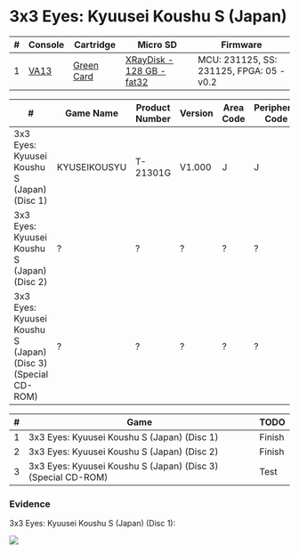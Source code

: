 # 3x3 Eyes: Kyuusei Koushu S (Japan)

| #   | Console                                             | Cartridge                                                                           | Micro SD                                                                                | Firmware                                 |
| --- | --------------------------------------------------- | ----------------------------------------------------------------------------------- | --------------------------------------------------------------------------------------- | ---------------------------------------- |
| 1   | [VA13](../../../../../Info/Consoles/VA13/README.md) | [Green Card](../../../../../Info/Cartridges/RetroGameParadiseStore/1.32F/README.md) | [XRayDisk - 128 GB - fat32](../../../../../Info/SdCards/XRayDisk/128GB/fat32/README.md) | MCU: 231125, SS: 231125, FPGA: 05 - v0.2 |

| #                                                            | Game Name    | Product Number | Version | Area Code | Peripheral Code | Status             | Time Played |
| ------------------------------------------------------------ | ------------ | -------------- | ------- | --------- | --------------- | ------------------ | ----------- |
| 3x3 Eyes: Kyuusei Koushu S (Japan) (Disc 1)                  | KYUSEIKOUSYU | T-21301G       | V1.000  | J         | J               | :white_check_mark: | 8 minutes   |
| 3x3 Eyes: Kyuusei Koushu S (Japan) (Disc 2)                  | ?            | ?              | ?       | ?         | ?               | :question:         | N/A         |
| 3x3 Eyes: Kyuusei Koushu S (Japan) (Disc 3) (Special CD-ROM) | ?            | ?              | ?       | ?         | ?               | :question:         | N/A         |

| #   | Game                                                         | TODO   |
| --- | ------------------------------------------------------------ | ------ |
| 1   | 3x3 Eyes: Kyuusei Koushu S (Japan) (Disc 1)                  | Finish |
| 2   | 3x3 Eyes: Kyuusei Koushu S (Japan) (Disc 2)                  | Finish |
| 3   | 3x3 Eyes: Kyuusei Koushu S (Japan) (Disc 3) (Special CD-ROM) | Test   |

### Evidence

3x3 Eyes: Kyuusei Koushu S (Japan) (Disc 1):

[![](https://img.youtube.com/vi/bUDKmsHQFfc/0.jpg)](https://www.youtube.com/watch?v=bUDKmsHQFfc)
